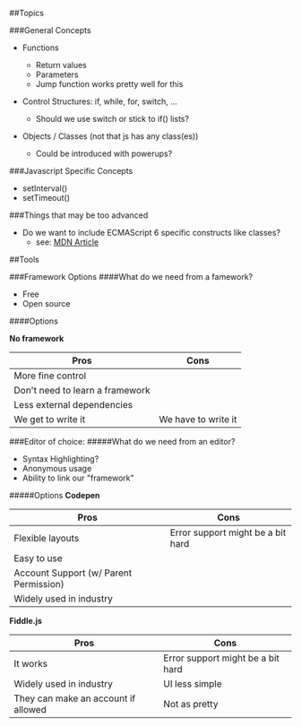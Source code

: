##Topics

###General Concepts
- Functions
  - Return values
  - Parameters
  - Jump function works pretty well for this

- Control Structures: if, while, for, switch, ...
  - Should we use switch or stick to if() lists?

- Objects / Classes (not that js has any class(es))
  - Could be introduced with powerups?

###Javascript Specific Concepts
- setInterval()
- setTimeout()

###Things that may be too advanced
- Do we want to include ECMAScript 6 specific constructs like classes?
  - see: [MDN Article](https://developer.mozilla.org/en-US/docs/Web/JavaScript/Reference/Classes)

##Tools

###Framework Options
####What do we need from a famework?
- Free
- Open source

####Options

**No framework**

| Pros | Cons |
| ---- | ---- |
| More fine control | |
| Don't need to learn a framework | |
| Less external dependencies | |
| We get to write it | We have to write it |

###Editor of choice:
#####What do we need from an editor?
- Syntax Highlighting?
- Anonymous usage
- Ability to link our "framework" 

#####Options
**Codepen**

| Pros | Cons |
| ---- | ---- |
| Flexible layouts | Error support might be a bit hard |
| Easy to use | |
| Account Support (w/ Parent Permission) | |
| Widely used in industry | |

**Fiddle.js**

| Pros | Cons |
| ---- | ---- |
| It works | Error support might be a bit hard |
| Widely used in industry | UI less simple |
| They can make an account if allowed | Not as pretty |
